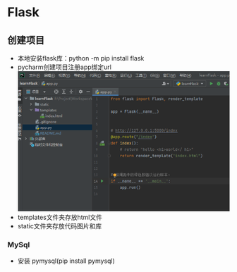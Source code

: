 # Flask

## 创建项目

- 本地安装flask库：python -m pip install flask
- pycharm创建项目注册app绑定url
![Alt text](/static/img/Flask/flask安装1.png)
- templates文件夹存放html文件
- static文件夹存放代码图片和库

### MySql

- 安装 pymysql(pip install pymysql)

